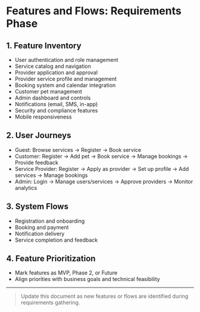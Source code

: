 # Features and Flows: Requirements Phase

## 1. Feature Inventory
- User authentication and role management
- Service catalog and navigation
- Provider application and approval
- Provider service profile and management
- Booking system and calendar integration
- Customer pet management
- Admin dashboard and controls
- Notifications (email, SMS, in-app)
- Security and compliance features
- Mobile responsiveness

## 2. User Journeys
- Guest: Browse services → Register → Book service
- Customer: Register → Add pet → Book service → Manage bookings → Provide feedback
- Service Provider: Register → Apply as provider → Set up profile → Add services → Manage bookings
- Admin: Login → Manage users/services → Approve providers → Monitor analytics

## 3. System Flows
- Registration and onboarding
- Booking and payment
- Notification delivery
- Service completion and feedback

## 4. Feature Prioritization
- Mark features as MVP, Phase 2, or Future
- Align priorities with business goals and technical feasibility

---

> Update this document as new features or flows are identified during requirements gathering.
